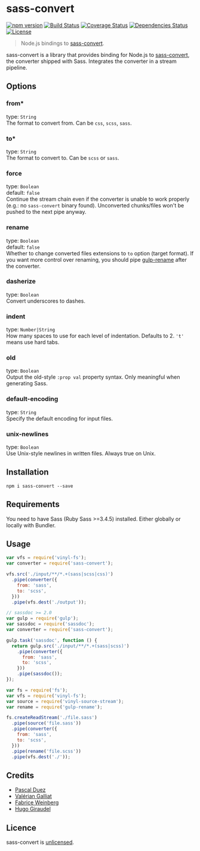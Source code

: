 # sass-convert

[![npm version][npm-image]][npm-url]
[![Build Status][travis-image]][travis-url]
[![Coverage Status][coveralls-image]][coveralls-url]
[![Dependencies Status][depstat-image]][depstat-url]
[![License][license-image]][license-url]

> Node.js bindings to [sass-convert].

sass-convert is a library that provides binding for Node.js to [sass-convert],
the converter shipped with Sass. Integrates the converter in a stream pipeline.


## Options

### from*
type: `String`  
The format to convert from. Can be `css`, `scss`, `sass`.

### to*
type: `String`  
The format to convert to. Can be `scss` or `sass`.

### force
type: `Boolean`  
default: `false`  
Continue the stream chain even if the converter is unable to work properly
(e.g.: no `sass-convert` binary found). Unconverted chunks/files won't be pushed
to the next pipe anyway.

### rename
type: `Boolean`  
default: `false`  
Whether to change converted files extensions to `to` option (target format).
If you want more control over renaming, you should pipe [gulp-rename]
after the converter.


### dasherize
type: `Boolean`  
Convert underscores to dashes.

### indent
type: `Number|String`  
How many spaces to use for each level of indentation. Defaults to 2.
`'t'` means use hard tabs.

### old
type: `Boolean`  
Output the old-style `:prop val` property syntax.
Only meaningful when generating Sass.

### default-encoding
type: `String`  
Specify the default encoding for input files.

### unix-newlines
type: `Boolean`  
Use Unix-style newlines in written files.
Always true on Unix.


## Installation

```
npm i sass-convert --save
```

## Requirements

You need to have Sass (Ruby Sass >=3.4.5) installed.
Either globally or locally with Bundler.


## Usage

```js
var vfs = require('vinyl-fs');
var converter = require('sass-convert');

vfs.src('./input/**/*.+(sass|scss|css)')
  .pipe(converter({
    from: 'sass',
    to: 'scss',
  }))
  .pipe(vfs.dest('./output'));

```

```js
// sassdoc >= 2.0
var gulp = require('gulp');
var sassdoc = require('sassdoc');
var converter = require('sass-convert');

gulp.task('sassdoc', function () {
  return gulp.src('./input/**/*.+(sass|scss)')
    .pipe(converter({
      from: 'sass',
      to: 'scss',
    }))
    .pipe(sassdoc());
});
```

```js
var fs = require('fs');
var vfs = require('vinyl-fs');
var source = require('vinyl-source-stream');
var rename = require('gulp-rename');

fs.createReadStream('./file.sass')
  .pipe(source('file.sass'))
  .pipe(converter({
    from: 'sass',
    to: 'scss',
  }))
  .pipe(rename('file.scss'))
  .pipe(vfs.dest('./'));
```

## Credits

* [Pascal Duez](https://twitter.com/pascalduez)
* [Valérian Galliat](https://twitter.com/valeriangalliat)
* [Fabrice Weinberg](https://twitter.com/fweinb)
* [Hugo Giraudel](http://twitter.com/HugoGiraudel)


## Licence

sass-convert is [unlicensed](http://unlicense.org/).


[sass-convert]: http://sass-lang.com/documentation/#executables
[gulp-rename]: https://github.com/hparra/gulp-rename

[npm-url]: https://www.npmjs.org/package/sass-convert
[npm-image]: http://img.shields.io/npm/v/sass-convert.svg?style=flat-square
[travis-url]: https://travis-ci.org/SassDoc/sass-convert?branch=master
[travis-image]: http://img.shields.io/travis/SassDoc/sass-convert.svg?style=flat-square
[coveralls-url]: https://coveralls.io/r/SassDoc/sass-convert
[coveralls-image]: https://img.shields.io/coveralls/SassDoc/sass-convert.svg?style=flat-square
[depstat-url]: https://david-dm.org/SassDoc/sass-convert
[depstat-image]: https://david-dm.org/SassDoc/sass-convert.svg?style=flat-square
[license-image]: http://img.shields.io/npm/l/sass-convert.svg?style=flat-square
[license-url]: LICENSE.md
